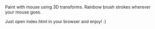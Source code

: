 Paint with mouse using 3D transforms.
Rainbow brush strokes wherever your mouse goes.

Just open index.html in your browser and enjoy! :)
